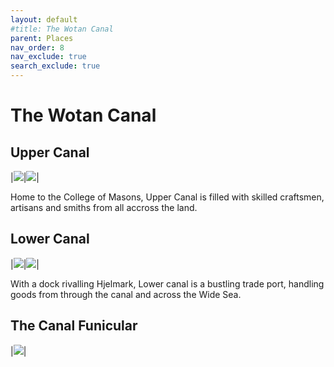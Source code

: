 ```yaml
---
layout: default
#title: The Wotan Canal
parent: Places
nav_order: 8
nav_exclude: true
search_exclude: true
---
```


# The Wotan Canal

## Upper Canal

|![](/the-wide-sea/img/canal.jpg)|![](/the-wide-sea/img/canal2.jpg)|

Home to the College of Masons, Upper Canal is filled with skilled craftsmen, artisans and smiths from all accross the land. 

## Lower Canal

|![](/the-wide-sea/img/canal3.jpg)|![](/the-wide-sea/img/canal4.jpg)|

With a dock rivalling Hjelmark, Lower canal is a bustling trade port, handling goods from through the canal and across the Wide Sea. 

## The Canal Funicular

|![](/the-wide-sea/img/canal5.jpg)|